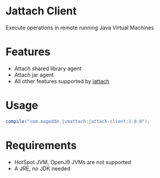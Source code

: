 # Jattach Client
Execute operations in remote running Java Virtual Machines

# Features
* Attach shared library agent
* Attach jar agent
* All other features supported by [jattach][1]

# Usage

```gradle
compile("com.mageddo.jvmattach:jattach-client:1.0.0");
```

# Requirements
* HotSpot JVM, OpenJ9 JVMs are not supported
* A JRE, no JDK needed

[1]: https://github.com/apangin/jattach
